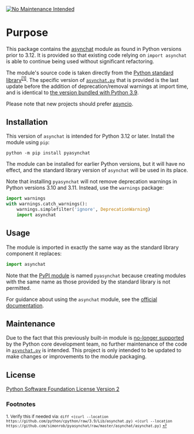 [![No Maintenance Intended](http://unmaintained.tech/badge.svg)](http://unmaintained.tech/)

# Purpose
This package contains the [asynchat](https://docs.python.org/3.11/library/asynchat.html) module as found in Python versions prior to 3.12.
It is provided so that existing code relying on `import asynchat` is able to continue being used without significant refactoring.

The module's source code is taken directly from the [Python standard library](https://github.com/python/cpython/blob/3.9/Lib/asynchat.py)<sup id="a1">[[1]](#f1)</sup>.
The specific version of [`asynchat.py`](https://github.com/simonrob/pyasynchat/blob/master/asynchat/asynchat.py) that is provided is the last update before the addition of deprecation/removal warnings at import time, and is identical to [the version bundled with Python 3.9](https://github.com/python/cpython/blob/3.9/Lib/asynchat.py).

Please note that new projects should prefer [asyncio](https://docs.python.org/3/library/asyncio.html).


## Installation
This version of `asynchat` is intended for Python 3.12 or later. Install the module using `pip`:
```shell
python -m pip install pyasynchat
```

The module can be installed for earlier Python versions, but it will have no effect, and the standard library version of `asynchat` will be used in its place.

Note that installing `pyasynchat` will not remove deprecation warnings in Python versions 3.10 and 3.11.
Instead, use the `warnings` package:
```python
import warnings
with warnings.catch_warnings():
    warnings.simplefilter('ignore', DeprecationWarning)
    import asynchat
```


## Usage
The module is imported in exactly the same way as the standard library component it replaces:
```python
import asynchat
```

Note that the [PyPI module](https://pypi.org/project/pyasynchat/) is named `pyasynchat` because creating modules with the same name as those provided by the standard library is not permitted.

For guidance about using the `asynchat` module, see the [official documentation](https://docs.python.org/3.11/library/asynchat.html).


## Maintenance
Due to the fact that this previously built-in module is [no-longer supported](https://peps.python.org/pep-0594/) by the Python core development team, no further maintenance of the code in [`asynchat.py`](https://github.com/simonrob/pyasynchat/blob/master/asynchat/asynchat.py) is intended.
This project is only intended to be updated to make changes or improvements to the module packaging.


## License
[Python Software Foundation License Version 2](LICENSE)


### Footnotes
<sub id="f1">1. Verify this if needed via: `diff <(curl --location https://github.com/python/cpython/raw/3.9/Lib/asynchat.py) <(curl --location https://github.com/simonrob/pyasynchat/raw/master/asynchat/asynchat.py)` [⏎](#a1)</sub>
